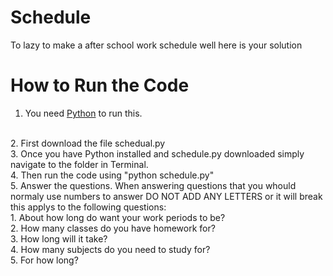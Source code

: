 # Schedule
To lazy to make a after school work schedule well here is your solution
<br>
# How to Run the Code
1. You need <a href="https://www.python.org/downloads/">Python</a> to run this.
<br>
2. First download the file schedual.py
<br>
3. Once you have Python installed and schedule.py downloaded simply navigate to the folder in Terminal.
<br>
4. Then run the code using "python schedule.py"
<br>
5. Answer the questions. When answering questions that you whould normaly use numbers to answer DO NOT ADD ANY LETTERS or it will break this applys to the following questions:
<br>
1. About how long do want your work periods to be?
<br>
2. How many classes do you have homework for?
<br>
3. How long will it take?
<br>
4. How many subjects do you need to study for?
<br>
5. For how long?

